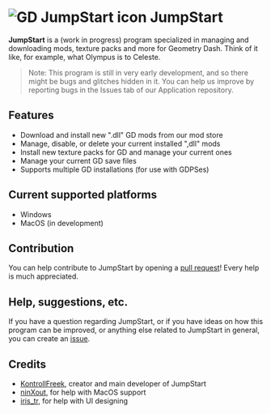 # ![GD JumpStart icon](https://github.com/GD-JumpStart.png?size=40) JumpStart
**JumpStart** is a (work in progress) program specialized in managing and downloading mods, texture packs and more for Geometry Dash. Think of it like, for example, what Olympus is to Celeste.
> Note: This program is still in very early development, and so there might be bugs and glitches hidden in it. You can help us improve by reporting bugs in the Issues tab of our Application repository. 
## Features
- Download and install new ".dll" GD mods from our mod store
- Manage, disable, or delete your current installed ",dll" mods
- Install new texture packs for GD and manage your current ones
- Manage your current GD save files
- Supports multiple GD installations (for use with GDPSes)
## Current supported platforms
- Windows
- MacOS (in development)
## Contribution
You can help contribute to JumpStart by opening a [pull request](https://github.com/GD-JumpStart/Application/pulls)! Every help is much appreciated.
## Help, suggestions, etc.
If you have a question regarding JumpStart, or if you have ideas on how this program can be improved, or anything else related to JumpStart in general, you can create an [issue](https://github.com/GD-JumpStart/Application/issues).
## Credits
- [KontrollFreek](https://www.kontroll.dev/), creator and main developer of JumpStart
- [ninXout](https://github.com/ninXout), for help with MacOS support
- [iris_tr](https://twitter.com/1vbbbbb_uwu), for help with UI designing
